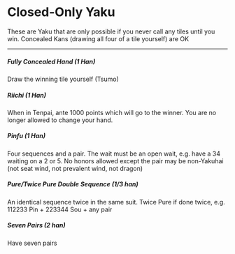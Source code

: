 # Closed-Only Yaku

These are Yaku that are only possible if you never call any tiles until you win.
Concealed Kans (drawing all four of a tile yourself) are OK

---

##### Fully Concealed Hand (1 Han)
Draw the winning tile yourself (Tsumo)

##### Riichi (1 Han)
When in Tenpai, ante 1000 points which will go to the winner.  You are no longer allowed
to change your hand.

##### Pinfu (1 Han)
Four sequences and a pair.  The wait must be an open wait, e.g. have a 34 waiting on
a 2 or 5.  No honors allowed except the pair may be non-Yakuhai (not seat wind,
not prevalent wind, not dragon)

##### Pure/Twice Pure Double Sequence (1/3 han)
An identical sequence twice in the same suit.  Twice Pure if done twice,
e.g. 112233 Pin + 223344 Sou + any pair

##### Seven Pairs (2 han)
Have seven pairs

